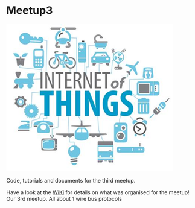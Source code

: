 # Meetup3
![IoT Main Image](https://github.com/SRUK-IoT-Meetup/assets/blob/master/images/iot-main.png)

Code, tutorials and documents for the third meetup.

Have a look at the [WiKi](https://github.com/SRUK-IoT-Meetup/Meetup3/wiki) for details on what was organised for the meetup!
Our 3rd meetup. All about 1 wire bus protocols



